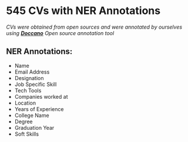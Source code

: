 # 545 CVs with NER Annotations

*CVs were obtained from open sources and were annotated by ourselves using [**Doccano**](https://github.com/doccano/doccano) Open source annotation tool*

## NER Annotations:

*   Name
*   Email Address
*   Designation
*   Job Specific Skill
*   Tech Tools
*   Companies worked at 
*   Location
*   Years of Experience
*   College Name
*   Degree
*   Graduation Year
*   Soft Skills
